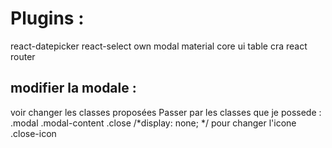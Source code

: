 # Plugins :
react-datepicker
react-select
own modal
material core ui table
cra
react router


## modifier la modale :

voir changer les classes proposées
Passer par les classes que je possede : 
.modal 
.modal-content
.close /*display: none; */ pour changer l'icone
.close-icon



